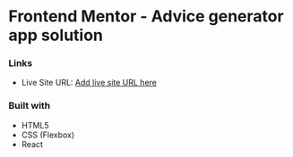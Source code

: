 # Frontend Mentor - Advice generator app solution

### Links

- Live Site URL: [Add live site URL here](https://your-live-site-url.com)

### Built with

- HTML5
- CSS (Flexbox)
- React
